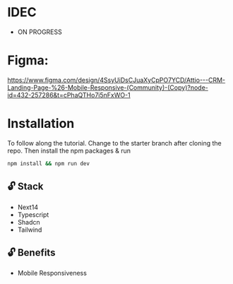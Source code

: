 # IDEC
  - ON PROGRESS

# Figma: 
https://www.figma.com/design/4SsyUiDsCJuaXyCpPO7YCD/Attio---CRM-Landing-Page-%26-Mobile-Responsive-(Community)-(Copy)?node-id=432-257286&t=cPhaQTHo7i5nFxWO-1


# Installation
To follow along the tutorial. Change to the starter branch  after cloning the repo.
Then install the npm packages & run
```bash
npm install && npm run dev
```


## 🔓 Stack
- Next14
- Typescript
- Shadcn
- Tailwind

## 🔓 Benefits
- Mobile Responsiveness



